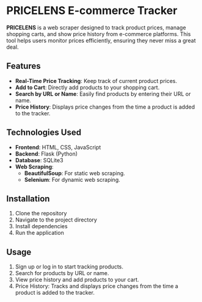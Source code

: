 # PRICELENS E-commerce Tracker

**PRICELENS** is a web scraper designed to track product prices, manage shopping carts, and show price history from e-commerce platforms. This tool helps users monitor prices efficiently, ensuring they never miss a great deal.

## Features

- **Real-Time Price Tracking**: Keep track of current product prices.
- **Add to Cart**: Directly add products to your shopping cart.
- **Search by URL or Name**: Easily find products by entering their URL or name.
- **Price History**: Displays price changes from the time a product is added to the tracker.

## Technologies Used

- **Frontend**: HTML, CSS, JavaScript
- **Backend**: Flask (Python)
- **Database**: SQLite3
- **Web Scraping**:
  - **BeautifulSoup**: For static web scraping.
  - **Selenium**: For dynamic web scraping.

## Installation

1. Clone the repository
2. Navigate to the project directory
3. Install dependencies
4. Run the application

## Usage
1. Sign up or log in to start tracking products.
2. Search for products by URL or name.
3. View price history and add products to your cart.
4. Price History: Tracks and displays price changes from the time a product is added to the tracker.